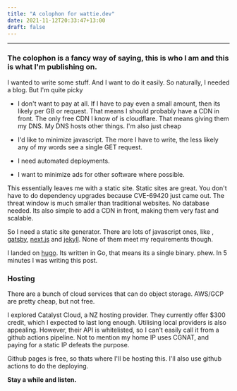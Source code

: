 ```yaml
---
title: "A colophon for wattie.dev"
date: 2021-11-12T20:33:47+13:00
draft: false
---
```


---

### The colophon is a fancy way of saying, this is who I am and this is what I'm publishing on.

I wanted to write some stuff. And I want to do it easily.
So naturally, I needed a blog. But I'm quite picky

 - I don't want to pay at all. If I have to pay even a small amount, then its likely per GB or request. That means I should probably have a CDN in front. The only free CDN I know of is cloudflare. That means giving them my DNS. My DNS hosts other things. I'm also just cheap
 - I'd like to minimize javascript. The more I have to write, the less likely any of my words see a single GET request.

 - I need automated deployments.
 - I want to minimize ads for other software where possible.

This essentially leaves me with a static site. Static sites are great. You don't have to do dependency upgrades because CVE-69420 just came out. The threat window is much smaller than traditional websites.
No database needed. Its also simple to add a CDN in front, making them very fast and scalable.

So I need a static site generator. There are lots of javascript ones, like , [gatsby](https://www.gatsbyjs.com/), [next.js](https://nextjs.org/) and [jekyll](https://jekyllrb.com/).
None of them meet my requirements though.

I landed on [hugo](https://gohugo.io/). Its written in Go, that means its a single binary. phew. In 5 minutes I was writing this post.

### Hosting
There are a bunch of cloud services that can do object storage. AWS/GCP are pretty cheap, but not free.

I explored Catalyst Cloud, a NZ hosting provider. They currently offer $300 credit, which I expected to last long enough. Utilising local providers is also appealing.
However, their API is whitelisted, so I can't easily call it from a github actions pipeline. Not to mention my home IP uses CGNAT, and paying for a static IP defeats the purpose.

Github pages is free, so thats where I'll be hosting this. I'll also use github actions to do the deploying.

**Stay a while and listen.** 
